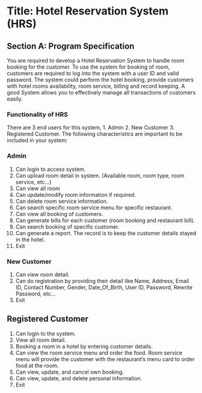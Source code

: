 # Title: Hotel Reservation System (HRS)

## Section A: Program Specification
You are required to develop a Hotel Reservation System to handle room booking for the
customer. To use the system for booking of room, customers are required to log into the system
with a user ID and valid password. The system could perform the hotel booking, provide
customers with hotel rooms availability, room service, billing and record keeping.
A good System allows you to effectively manage all transactions of customers easily.

### Functionality of HRS
There are 3 end users for this system, 1. Admin 2. New Customer 3. Registered Customer.
The following characteristics are important to be included in your system:

### Admin
1. Can login to access system.
2. Can upload room detail in system. (Available room, room type, room service, etc...)
3. Can view all room
4. Can update/modify room information if required.
5. Can delete room service information.
6. Can search specific room service menu for specific restaurant.
7. Can view all booking of customers.
8. Can generate bills for each customer (room booking and restaurant bill).
9. Can search booking of specific customer.
10. Can generate a report. The record is to keep the customer details stayed in the hotel.
11. Exit


### New Customer
1. Can view room detail.
2. Can do registration by providing their detail like Name, Address, Email ID, Contact
Number, Gender, Date_Of_Birth, User ID, Password, Rewrite Password, etc…
3. Exit


## Registered Customer
1. Can login to the system.
2. View all room detail.
3. Booking a room in a hotel by entering customer details.
4. Can view the room service menu and order the food. Room service menu will provide
the customer with the restaurant’s menu card to order food at the room.
5. Can view, update, and cancel own booking.
6. Can view, update, and delete personal information.
7. Exit
